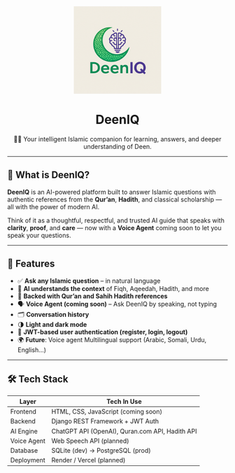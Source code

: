 <p align="center">
  <img src="DEENIQ.png" alt="DeenIQ Logo" width="200"/>
</p>

<h1 align="center">DeenIQ</h1>

<p align="center">
  🌙🧠 Your intelligent Islamic companion for learning, answers, and deeper understanding of Deen.
</p>

---

## 🚀 What is DeenIQ?

**DeenIQ** is an AI-powered platform built to answer Islamic questions with authentic references from the **Qur’an**, **Hadith**, and classical scholarship — all with the power of modern AI.

Think of it as a thoughtful, respectful, and trusted AI guide that speaks with **clarity**, **proof**, and **care** — now with a **Voice Agent** coming soon to let you speak your questions.

---

## 🧩 Features

- ✅ **Ask any Islamic question** – in natural language
- 🧠 **AI understands the context** of Fiqh, Aqeedah, Hadith, and more
- 📖 **Backed with Qur’an and Sahih Hadith references**
- 🗣️ **Voice Agent (coming soon)** – Ask DeenIQ by speaking, not typing
- 🗂️ **Conversation history**
- 🌗 **Light and dark mode**
- 🔐 **JWT-based user authentication (register, login, logout)**
- 🌍 **Future**: Voice agent Multilingual support (Arabic, Somali, Urdu, English...)

---

## 🛠️ Tech Stack

| Layer        | Tech In Use                          |
| ------------ | ---------------------------------- |
| Frontend     | HTML, CSS, JavaScript (coming soon) |
| Backend      | Django REST Framework + JWT Auth  |
| AI Engine    | ChatGPT API (OpenAI), Quran.com API, Hadith API |
| Voice Agent  | Web Speech API (planned)           |
| Database     | SQLite (dev) → PostgreSQL (prod)   |
| Deployment   | Render / Vercel (planned)          |

